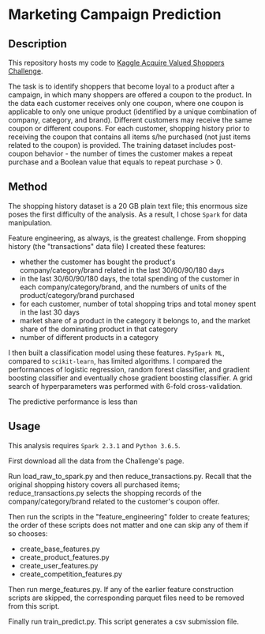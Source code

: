 # Marketing Campaign Prediction #

## Description ##
This repository hosts my code to [Kaggle Acquire Valued Shoppers Challenge](https://www.kaggle.com/c/acquire-valued-shoppers-challenge/). 

The task is to identify shoppers that become loyal to a product after a campaign, in which many shoppers are offered a coupon to the product. In the data each customer receives only one coupon, where one coupon is applicable to only one unique product (identified by a unique combination of company, category, and brand). Different customers may receive the same coupon or different coupons. For each customer, shopping history prior to receiving the coupon that contains all items s/he purchased (not just items related to the coupon) is provided. The training dataset includes post-coupon behavior - the number of times the customer makes a repeat purchase and a Boolean value that equals to repeat purchase > 0. 

## Method ##
The shopping history dataset is a 20 GB plain text file; this enormous size poses the first difficulty of the analysis. As a result, I chose `Spark` for data manipulation. 

Feature engineering, as always, is the greatest challenge. From shopping history (the "transactions" data file) I created these features:
* whether the customer has bought the product's company/category/brand related in the last 30/60/90/180 days
* in the last 30/60/90/180 days, the total spending of the customer in each company/category/brand, and the numbers of units of the product/category/brand purchased
* for each customer, number of total shopping trips and total money spent in the last 30 days
* market share of a product in the category it belongs to, and the market share of the dominating product in that category
* number of different products in a category

I then built a classification model using these features. `PySpark ML`, compared to `scikit-learn`, has limited algorithms. I compared the performances of logistic regression, random forest classifier, and gradient boosting classifier and eventually chose gradient boosting classifier. A grid search of hyperparameters was performed with 6-fold cross-validation. 

The predictive performance is less than 

## Usage ##
This analysis requires `Spark 2.3.1` and `Python 3.6.5`. 

First download all the data from the Challenge's page.

Run load_raw_to_spark.py and then reduce_transactions.py. Recall that the original shopping history covers all purchased items; reduce_transactions.py selects the shopping records of the company/category/brand related to the customer's coupon offer. 

Then run the scripts in the "feature_engineering" folder to create features; the order of these scripts does not matter and one can skip any of them if so chooses: 
* create_base_features.py
* create_product_features.py
* create_user_features.py
* create_competition_features.py

Then run merge_features.py. If any of the earlier feature construction scripts are skipped, the corresponding parquet files need to be removed from this script. 

Finally run train_predict.py. This script generates a csv submission file. 
